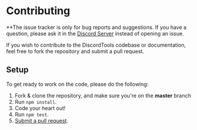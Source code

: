 # Contributing

**The issue tracker is only for bug reports and suggestions. If you have a question, please ask it in the [Discord Server](https://discord.gg/h9puktW) instead of opening an issue.

If you wish to contribute to the DiscordTools codebase or documentation, feel free to fork the repository and submit a
pull request.

## Setup
To get ready to work on the code, please do the following:

1. Fork & clone the repository, and make sure you're on the **master** branch
2. Run `npm install`.
4. Code your heart out!
5. Run `npm test`.
6. [Submit a pull request](https://github.com/BoltXYZ/DiscordTools/compare).
